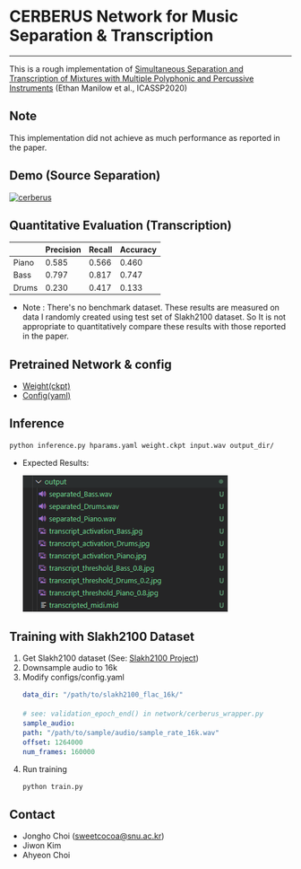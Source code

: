 # CERBERUS Network for Music Separation & Transcription
---
This is a rough implementation of 
[Simultaneous Separation and Transcription of Mixtures with Multiple Polyphonic and Percussive Instruments](https://arxiv.org/abs/1910.12621) (Ethan Manilow et al., ICASSP2020)

## Note

This implementation did not achieve as much performance as reported in the paper.


## Demo (Source Separation)

[![cerberus](http://img.youtube.com/vi/59uTEk0ZamE/0.jpg)](https://youtu.be/59uTEk0ZamE)


## Quantitative Evaluation (Transcription)

|       | Precision | Recall | Accuracy |
| ----- | --------- | ------ | -------- |
| Piano | 0.585     | 0.566  | 0.460    |
| Bass  | 0.797     | 0.817  | 0.747    |
| Drums | 0.230     | 0.417  | 0.133    |

- Note : There's no benchmark dataset. These results are measured on data I randomly created using test set of Slakh2100 dataset. So It is not appropriate to quantitatively compare these results with those reported in the paper.

## Pretrained Network & config

- [Weight(ckpt)](https://github.com/sweetcocoa/cerberus-pytorch/raw/weights/weights/last.ckpt)
- [Config(yaml)](https://github.com/sweetcocoa/cerberus-pytorch/raw/weights/weights/hparams.yaml)


## Inference

```bash
python inference.py hparams.yaml weight.ckpt input.wav output_dir/
```

- Expected Results:

    ![results](./assets/exp.png)


## Training with Slakh2100 Dataset

1. Get Slakh2100 dataset (See: [Slakh2100 Project](http://www.slakh.com/))
2. Downsample audio to 16k
3. Modify configs/config.yaml
    ```yaml
    data_dir: "/path/to/slakh2100_flac_16k/"

    # see: validation_epoch_end() in network/cerberus_wrapper.py
    sample_audio:
    path: "/path/to/sample/audio/sample_rate_16k.wav"
    offset: 1264000 
    num_frames: 160000
    ```
4. Run training
    ```bash
    python train.py
    ```


## Contact
- Jongho Choi (sweetcocoa@snu.ac.kr)
- Jiwon Kim
- Ahyeon Choi
